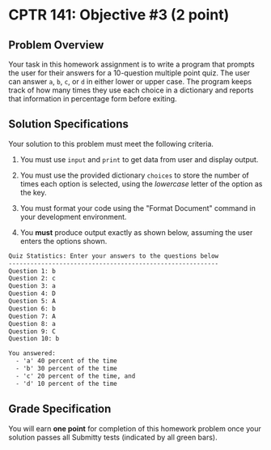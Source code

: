 # CPTR 141: Objective #3 (2 point)

## Problem Overview

Your task in this homework assignment is to write a program that prompts the user for their answers for a 10-question multiple point quiz.  The user can answer `a`, `b`, `c`, or `d` in either lower or upper case. The program keeps track of how many times they use each choice in a dictionary and reports that information in percentage form before exiting.

## Solution Specifications

Your solution to this problem must meet the following criteria.

1. You must use `input` and `print` to get data from user and display output.

2. You must use the provided dictionary `choices` to store the number of times each option is selected, using the *lowercase* letter of the option as the key.

3. You must format your code using the "Format Document" command in your development environment.

4. You **must** produce output exactly as shown below, assuming the user enters the options shown.

```html
Quiz Statistics: Enter your answers to the questions below
----------------------------------------------------------
Question 1: b
Question 2: c
Question 3: a
Question 4: D
Question 5: A
Question 6: b
Question 7: A
Question 8: a
Question 9: C
Question 10: b

You answered:
  - 'a' 40 percent of the time
  - 'b' 30 percent of the time
  - 'c' 20 percent of the time, and
  - 'd' 10 percent of the time
```

## Grade Specification

You will earn **one point** for completion of this homework problem once your solution passes all Submitty tests (indicated by all green bars).
